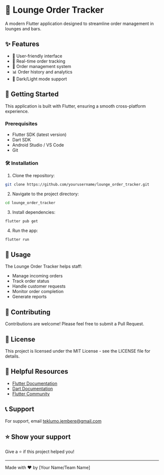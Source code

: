 # 🍹 Lounge Order Tracker

A modern Flutter application designed to streamline order management in lounges and bars.

## ✨ Features

- 📱 User-friendly interface
- 🔄 Real-time order tracking
- 💼 Order management system
- 📊 Order history and analytics
- 🌙 Dark/Light mode support

## 🚀 Getting Started

This application is built with Flutter, ensuring a smooth cross-platform experience.

### Prerequisites

- Flutter SDK (latest version)
- Dart SDK
- Android Studio / VS Code
- Git

### 🛠️ Installation

1. Clone the repository:

```bash
git clone https://github.com/yourusername/lounge_order_tracker.git
```

2. Navigate to the project directory:

```bash
cd lounge_order_tracker
```

3. Install dependencies:

```bash
flutter pub get
```

4. Run the app:

```bash
flutter run
```

## 📱 Usage

The Lounge Order Tracker helps staff:

- Manage incoming orders
- Track order status
- Handle customer requests
- Monitor order completion
- Generate reports

## 🤝 Contributing

Contributions are welcome! Please feel free to submit a Pull Request.

## 📄 License

This project is licensed under the MIT License - see the LICENSE file for details.

## 🔗 Helpful Resources

- [Flutter Documentation](https://docs.flutter.dev/)
- [Dart Documentation](https://dart.dev/guides)
- [Flutter Community](https://flutter.dev/community)

## 📞 Support

For support, email teklumo.jembere@gmail.com

## ⭐ Show your support

Give a ⭐️ if this project helped you!

---

Made with ❤️ by [Your Name/Team Name]
